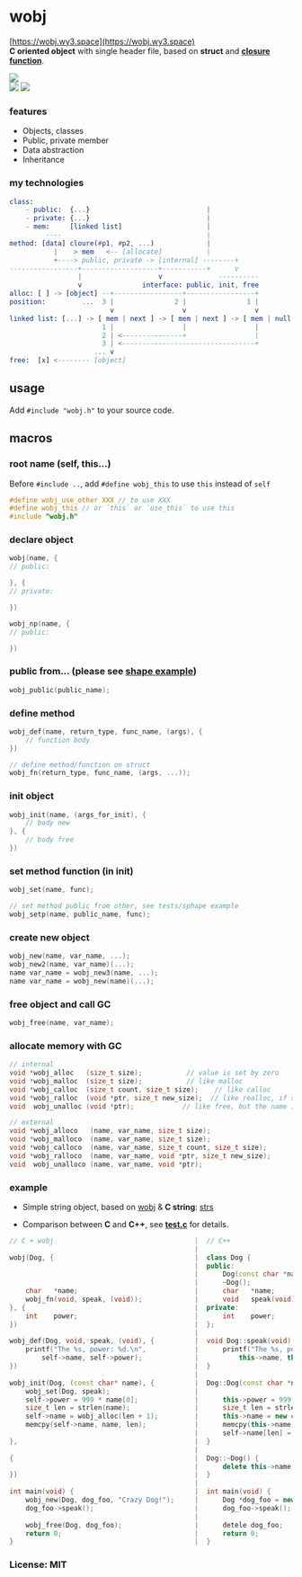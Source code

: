 # wobj
[https://wobj.wy3.space](https://wobj.wy3.space)<br>
**C oriented object** with single header file, based on **struct** and [**closure function**](https://github.com/yulon/clofn).

<p>
    <a href="https://travis-ci.org/wy3/wobj" target="_blank"><img src="https://travis-ci.org/wy3/wobj.svg?branch=master"></a>
    <br>
    <a href="#"><img src="https://img.shields.io/badge/auto--GC-✓-brightgreen.svg"></a>
    <a href="#"><img src="https://img.shields.io/badge/os-cross--platform-blue.svg"></a>
</p>

### features
- Objects, classes
- Public, private member
- Data abstraction
- Inheritance

### my technologies

```elm
class:
    - public:  {...}                             |
    - private: {...}                             |
    - mem:     [linked list]                     |
         ----                                    |
method: [data] cloure(#p1, #p2, ...)             |
           |    > mem   <-- [allocate]           |
           +----> public, private -> [internal] --------+
-----------------+-------------------+-----------+      v
                 |                   v              ----------
                 v               interface: public, init, free
alloc: [ ] -> [object] --+-----------------+-----------------+
position:         ...  3 |               2 |               1 |
                         v                 v                 v
linked list: [...] -> [ mem | next ] -> [ mem | next ] -> [ mem | null ]
                       1 |                 |                 |
                       2 | <---------------+                 |
                       3 | <---------------------------------+
                     ... v 
free:  [x] <-------- [object]
```

## usage
Add `#include "wobj.h"` to your source code.

## macros

### root name (self, this...)

Before `#include ..`, add `#define wobj_this` to use `this` instead of `self`

```c
#define wobj_use_other XXX // to use XXX
#define wobj_this // or `this` or `use_this` to use this
#include "wobj.h"
```

### declare object

```c
wobj(name, {
// public:

}, {
// private:

})

wobj_np(name, {
// public:

})
```

### public from... (please see [shape example](https://github.com/small-c/wobj/tree/master/tests/shape))

```c
wobj_public(public_name);
```

### define method

```c
wobj_def(name, return_type, func_name, (args), {
    // function body
})

// define method/function on struct
wobj_fn(return_type, func_name, (args, ...));
```

### init object

```c
wobj_init(name, (args_for_init), {
    // body new
}, {
    // body free
})
```

### set method function (in init)
```c
wobj_set(name, func);

// set method public from other, see tests/sphape example
wobj_setp(name, public_name, func);
```

### create new object
```c
wobj_new(name, var_name, ...);
wobj_new2(name, var_name)(...);
name var_name = wobj_new3(name, ...);
name var_name = wobj_new(name)(...);
```

### free object and call GC

```c
wobj_free(name, var_name);
```

### allocate memory with GC

```c
// internal
void *wobj_alloc   (size_t size);           // value is set by zero
void *wobj_malloc  (size_t size);           // like malloc
void *wobj_calloc  (size_t count, size_t size);    // like calloc
void *wobj_ralloc  (void *ptr, size_t new_size);  // like realloc, if size == 0 then memory would be freed
void  wobj_unalloc (void *ptr);            // like free, but the name is `unalloc`

// external
void *wobj_alloco   (name, var_name, size_t size);
void *wobj_malloco  (name, var_name, size_t size);
void *wobj_calloco  (name, var_name, size_t count, size_t size);
void *wobj_ralloco  (name, var_name, void *ptr, size_t new_size);
void  wobj_unalloco (name, var_name, void *ptr);
```

### example

- Simple string object, based on [wobj](https://github.com/small-c/wobj) & **C string**: [strs](https://github.com/small-c/strs)

- Comparison between **C** and **C++**, see [**test.c**](https://github.com/wy3/wobj/blob/master/tests/test.c) for details.

```c++
// C + wobj                                   |  // C++
                                              |
wobj(Dog, {                                   |  class Dog {
                                              |  public:
                                              |      Dog(const char *name, int weight);
                                              |      ~Dog();
    char   *name;                             |      char   *name;
    wobj_fn(void, speak, (void));             |      void   speak(void);
}, {                                          |  private:
    int    power;                             |      int    power;
})                                            |  };
                                              |
wobj_def(Dog, void, speak, (void), {          |  void Dog::speak(void) {
    printf("The %s, power: %d.\n",            |      printf("The %s, power: %d.\n",
        self->name, self->power);             |          this->name, this->power);
})                                            |  }
                                              |  
wobj_init(Dog, (const char* name), {          |  Dog::Dog(const char *name) {
    wobj_set(Dog, speak);                     |      
    self->power = 999 * name[0];              |      this->power = 999 * name[0];
    size_t len = strlen(name);                |      size_t len = strlen(name);
    self->name = wobj_alloc(len + 1);         |      this->name = new char[len + 1]();
    memcpy(self->name, name, len);            |      memcpy(this->name, name, len);
                                              |      self->name[len] = '\0';
},                                            |  }
                                              |
{                                             |  Dog::~Dog() {
                                              |      delete this->name;
})                                            |  }
                                              |  
int main(void) {                              |  int main(void) {
    wobj_new(Dog, dog_foo, "Crazy Dog!");     |      Dog *dog_foo = new Dog("Crazy Dog!");
    dog_foo->speak();                         |      dog_foo->speak();
                                              |      
    wobj_free(Dog, dog_foo);                  |      detele dog_foo;
    return 0;                                 |      return 0;
}                                             |  }
```

### License: MIT
